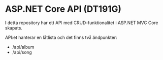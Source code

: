 # ASP.NET Core API (DT191G)

I detta repository har ett API med CRUD-funktionalitet i ASP.NET MVC Core skapats.

API:et hanterar en låtlista och det finns två ändpunkter: 

- /api/album
- /api/song
